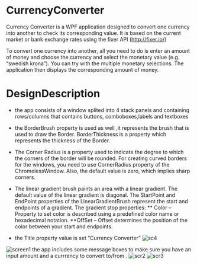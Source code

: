 # CurrencyConverter
Currency Converter is a WPF application designed to convert one currency into another to check its corresponding value. 
It is based on the current market or bank exchange rates using the fixer API (http://fixer.io/)

To convert one currency into another, all you need to do is enter an amount of money  and choose the currency and select the monetary value (e.g. “swedish krona”).
You can try with the multiple monetary selections. The application then displays the corresponding amount of money.
# DesignDescription
* the app consists of a window splited into 4 stack panels and containing rows/columns
that contains buttons, comboboxes,labels and textboxes
* the BorderBrush property is used as well ,it represents the brush that is used to draw the Border. BorderThickness is a property which represents the thickness of the Border.

* The Corner Radius is a property used to indicate the degree to which the corners of the border will be rounded. For creating curved borders for the windows, you need to use CornerRadius property of the ChromelessWindow. Also, the default value is zero, which implies sharp corners.

* The linear gradient brush paints an area with a linear gradient. The default value of the linear gradient is diagonal. The StartPoint and EndPoint properties of the LinearGradientBrush represent the start and endpoints of a gradient.
The gradient stop properties:
 ** Color – Property to set color is described using a predefined color name or hexadecimal notation.
 **OffSet – Offset determines the position of the color between your start and endpoints.

* the Title property value is set “Currency Converter” 
![sc4](https://user-images.githubusercontent.com/48763401/128333897-6a649408-3dd0-4dd3-8c42-50c928bb53d3.PNG)

![screen1](https://user-images.githubusercontent.com/48763401/128332040-84660c40-286a-42d7-821d-ce2b890091eb.PNG)
the app includes some message boxes to make sure you have an input amount and a currrency to convert to/from .
![scr2](https://user-images.githubusercontent.com/48763401/128332555-57f07d2d-83e0-442a-adbc-ea612195fd39.PNG)
![scr3](https://user-images.githubusercontent.com/48763401/128332584-a6938036-9f61-4d11-a625-f1dc5dccaeb9.PNG)
